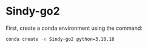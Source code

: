 # Sindy-go2
First, create a conda environment using the command:

```bash
conda create -n Sindy-go2 python=3.10.16
